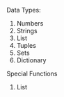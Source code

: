 Data Types:
  1. Numbers
  2. Strings
  3. List
  4. Tuples
  5. Sets
  6. Dictionary

Special Functions
  1. List
